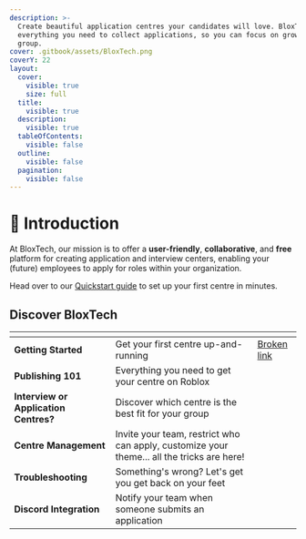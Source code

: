 ```yaml
---
description: >-
  Create beautiful application centres your candidates will love. BloxTech has
  everything you need to collect applications, so you can focus on growing your
  group.
cover: .gitbook/assets/BloxTech.png
coverY: 22
layout:
  cover:
    visible: true
    size: full
  title:
    visible: true
  description:
    visible: true
  tableOfContents:
    visible: false
  outline:
    visible: false
  pagination:
    visible: false
---
```


# 👋 Introduction

At BloxTech, our mission is to offer a **user-friendly**, **collaborative**, and **free** platform for creating application and interview centers, enabling your (future) employees to apply for roles within your organization.

Head over to our [Quickstart guide](getting-started/quickstart.md) to set up your first centre in minutes.

## Discover BloxTech

<table data-view="cards"><thead><tr><th></th><th></th><th data-hidden data-card-target data-type="content-ref"></th></tr></thead><tbody><tr><td><strong>Getting Started</strong></td><td>Get your first centre up-and-running</td><td><a href="broken-reference">Broken link</a></td></tr><tr><td><strong>Publishing 101</strong></td><td>Everything you need to get your centre on Roblox</td><td></td></tr><tr><td><strong>Interview or Application Centres?</strong></td><td>Discover which centre is the best fit for your group</td><td></td></tr><tr><td><strong>Centre Management</strong></td><td>Invite your team, restrict who can apply, customize your theme... all the tricks are here!</td><td></td></tr><tr><td><strong>Troubleshooting</strong></td><td>Something's wrong? Let's get you get back on your feet</td><td></td></tr><tr><td><strong>Discord Integration</strong></td><td>Notify your team when someone submits an application</td><td></td></tr></tbody></table>

